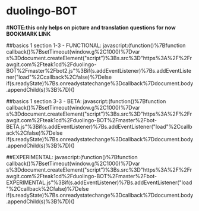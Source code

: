 # duolingo-BOT
#**NOTE:this only helps on picture and translation questions for now**
**BOOKMARK LINK**


##basics 1 section 1-3 - FUNCTIONAL:
javascript:(function()%7Bfunction callback()%7BsetTimeout(window.g%2C1000)%7Dvar s%3Ddocument.createElement("script")%3Bs.src%3D"https%3A%2F%2Frawgit.com%2Fteak1cd%2Fduolingo-BOT%2Fmaster%2Fbot2.js"%3Bif(s.addEventListener)%7Bs.addEventListener("load"%2Ccallback%2Cfalse)%7Delse if(s.readyState)%7Bs.onreadystatechange%3Dcallback%7Ddocument.body.appendChild(s)%3B%7D)()


##basics 1 section 3-3 - BETA:
javascript:(function()%7Bfunction callback()%7BsetTimeout(window.g%2C1000)%7Dvar s%3Ddocument.createElement("script")%3Bs.src%3D"https%3A%2F%2Frawgit.com%2Fteak1cd%2Fduolingo-BOT%2Fmaster%2Fbot-BETA.js"%3Bif(s.addEventListener)%7Bs.addEventListener("load"%2Ccallback%2Cfalse)%7Delse if(s.readyState)%7Bs.onreadystatechange%3Dcallback%7Ddocument.body.appendChild(s)%3B%7D)()


##EXPERIMENTAL:
javascript:(function()%7Bfunction callback()%7BsetTimeout(window.g%2C1000)%7Dvar s%3Ddocument.createElement("script")%3Bs.src%3D"https%3A%2F%2Frawgit.com%2Fteak1cd%2Fduolingo-BOT%2Fmaster%2Fbot-EXPERIMENTAL.js"%3Bif(s.addEventListener)%7Bs.addEventListener("load"%2Ccallback%2Cfalse)%7Delse if(s.readyState)%7Bs.onreadystatechange%3Dcallback%7Ddocument.body.appendChild(s)%3B%7D)()
